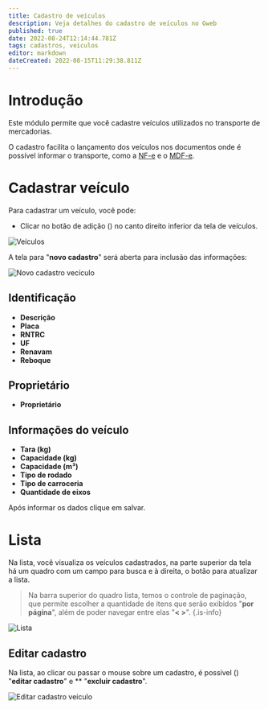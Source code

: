 ```yaml
---
title: Cadastro de veículos
description: Veja detalhes do cadastro de veículos no Gweb
published: true
date: 2022-08-24T12:14:44.781Z
tags: cadastros, veiculos
editor: markdown
dateCreated: 2022-08-15T11:29:38.811Z
---
```


# Introdução

Este módulo permite que você cadastre veículos utilizados no transporte de mercadorias.

O cadastro facilita o lançamento dos veículos nos documentos onde é possível informar o transporte, como a [NF-e](/movimentos/nf-e) e o [MDF-e](/movimentos/mdf-e).

# Cadastrar veículo

Para cadastrar um veículo, você pode:

- Clicar no botão de adição (<em class="mdi mdi-plus"></em>) no canto direito inferior da tela de veículos.

![Veículos](/cadastros/veículos/veiculos.png)

A tela para "**novo cadastro**" será aberta para inclusão das informações:

![Novo cadastro vecículo](/cadastros/veículos/novo_cadastro.png)

## Identificação

- **Descrição**
- **Placa**
- **RNTRC**
- **UF**
- **Renavam**
- <em class="mdi mdi-checkbox-blank-outline"></em> **Reboque**

## Proprietário

- **Proprietário**

## Informações do veículo

- **Tara (kg)**
- **Capacidade (kg)**
- **Capacidade (m³)**
- **Tipo de rodado**
- **Tipo de carroceria**
- **Quantidade de eixos**

Após informar os dados clique em <span class=mat-button>salvar</span>.

# Lista

Na lista, você visualiza os veículos cadastrados, na parte superior da tela há um quadro com um campo para busca e à direita, o botão para atualizar a lista.

> Na barra superior do quadro lista, temos o controle de paginação, que permite escolher a quantidade de itens que serão exibidos "**por página**", além de poder navegar entre elas "**< >**".
{.is-info}

![Lista](/cadastros/veículos/lista.png)

## Editar cadastro

Na lista, ao clicar ou passar o mouse sobre um cadastro, é possível (<em class="mdi mdi-pencil"></em>) "**editar cadastro**" e **<em class="mdi mdi-delete"></em> "**excluir cadastro**".

![Editar cadastro veículo](/cadastros/veículos/editar_veiculo.png)